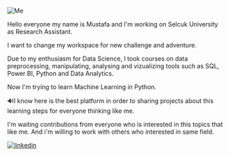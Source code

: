 ![Me](https://img.shields.io/badge/Me-Black?style=for-the-badge&logo=Me&logoColor=Blue)

Hello everyone my name is Mustafa and I'm working on Selcuk University as Research Assistant. 

I want to change my workspace for new challenge and adventure.

Due to my enthusiasm for Data Science, I took courses on data preprocessing, manipulating, analysing and vizualizing tools such as SQL, Power BI, Python and Data Analytics.

Now I'm trying to learn Machine Learning in Python. 

:loud_sound:I know here is the best platform in order to sharing projects about this learning steps for everyone thinking like me.

I'm waiting contributions from everyone who is interested in this topics that like me. And i'm willing to work with others who interested in same field.

[![linkedin](https://img.shields.io/badge/Linkedin-000000?style=for-the-badge&logo=Linkedin&logoColor=white)](https://www.linkedin.com/in/mustafa1ay/)
